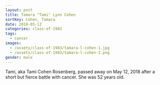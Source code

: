 ```yaml
---
layout: post
title: Tamara "Tami" Lynn Cohen
sortKey: Cohen, Tamara
date: 2018-05-12
categories: class-of-1983
tags:
  - cancer
images:
  - /assets/class-of-1983/tamara-l-cohen-1.jpg
  - /assets/class-of-1983/tamara-l-cohen-2.png
gender: male
---
```

Tami, aka Tami Cohen Rosenberg, passed away on May 12, 2018 after a short but fierce battle with cancer. She was 52 years old.
